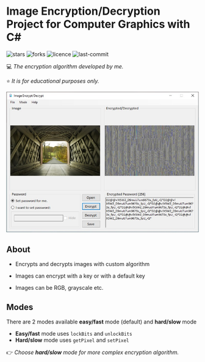 <p align="center">
  <h1>
    Image Encryption/Decryption Project for Computer Graphics with C#
  </h1>
</p>

![stars](https://img.shields.io/github/stars/myoluk/computer-graphics)
![forks](https://img.shields.io/github/forks/myoluk/computer-graphics)
![licence](https://img.shields.io/github/license/myoluk/computer-graphics)
![last-commit](https://img.shields.io/github/last-commit/myoluk/computer-graphics)

💻 _The encryption algorithm developed by me._

⭐ _It is for educational purposes only._

![Image Encrypt/Decrypt](images/sample.jpg)

## About

- Encrypts and decrypts images with custom algorithm

- Images can encrypt with a key or with a default key

- Images can be RGB, grayscale etc.

## Modes
There are 2 modes available **easy/fast** mode (default) and **hard/slow** mode

- **Easy/fast** mode uses `lockBits` and `unlockBits`
- **Hard/slow** mode uses `getPixel` and `setPixel`

👉 _Choose **hard/slow** mode for more complex encryption algorithm._
